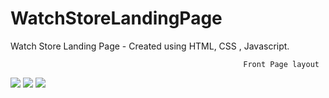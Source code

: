 # WatchStoreLandingPage
Watch Store Landing Page - Created using HTML, CSS , Javascript.

                                                        Front Page layout
<img src = https://github.com/JustinAdkins25/WatchStoreLandingPage/assets/104293741/f09d6d61-86be-4937-a466-7a38a68abcf0 />
<img src = https://github.com/JustinAdkins25/WatchStoreLandingPage/assets/104293741/1a0b830f-3d78-46b7-a756-4836c15b0157 />
<img src = https://github.com/JustinAdkins25/WatchStoreLandingPage/assets/104293741/2f4204d9-c3a1-417c-b19b-0672132331c2 />
